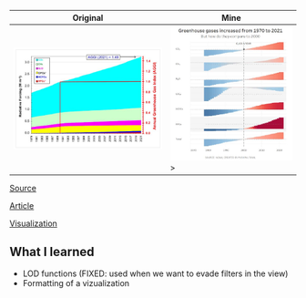 | **Original** | **Mine**|
| --------- | --------|
|![image](https://github.com/Pushpal-Tayal/Tableau-Public-Vizualizations/blob/main/NOAA-Global-Warming/Original.JPG)|![image](https://github.com/Pushpal-Tayal/Tableau-Public-Vizualizations/blob/main/NOAA-Global-Warming/Mine.JPG)> 


[Source](https://data.world/makeovermonday/2023w1)

[Article](https://gml.noaa.gov/aggi/aggi.html)

[Visualization](https://public.tableau.com/authoring/NOAAgreenhousegasesdata/Dashboard1#1)

## What I learned

- LOD functions (FIXED: used when we want to evade filters in the view)
- Formatting of a vizualization
